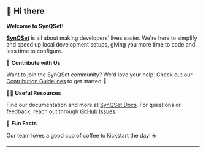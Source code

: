 ## 👋 Hi there

**Welcome to SynQSet**!

[**SynQSet**](https://SynQSet.com) is all about making developers' lives easier. We're here to simplify and speed up local development setups, giving you more time to code and less time to configure.

🤝 **Contribute with Us**

Want to join the SynQSet community? We'd love your help! Check out our [Contribution Guidelines](link-to-contributing-guide) to get started 🚀.

👩‍💻 **Useful Resources**

Find our documentation and more at [SynQSet Docs](link-to-docs). For questions or feedback, reach out through [GitHub Issues](https://github.com/SynQSet/SynQSet/issues).

🍿 **Fun Facts**

Our team loves a good cup of coffee to kickstart the day! ☕

---
